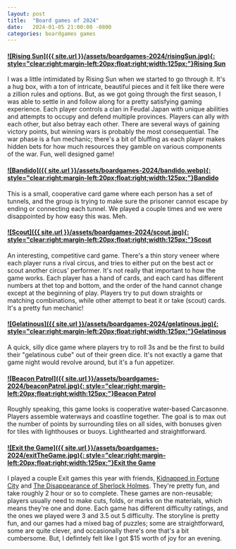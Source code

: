 ```yaml
---
layout: post
title:  "Board games of 2024"
date:   2024-01-05 21:00:00 -0800
categories: boardgames games
---
```




#### [![Rising Sun]({{ site.url }}/assets/boardgames-2024/risingSun.jpg){: style="clear:right;margin-left:20px;float:right;width:125px;"}](https://www.amazon.com/dp/B076PDV9KR/)[Rising Sun](https://www.amazon.com/dp/B076PDV9KR/)

I was a little intimidated by Rising Sun when we started to go through it. It's a hug box, with a ton of intricate, beautiful pieces and it felt like there were a zillion rules and options. But, as we got going through the first season, I was able to settle in and follow along for a pretty satisfying gaming experience. Each player controls a clan in Feudal Japan with unique abilities and attempts to occupy and defend multiple provinces. Players can ally with each other, but also betray each other. There are several ways of gaining victory points, but winning wars is probably the most consequential. The war phase is a fun mechanic; there's a bit of bluffing as each player makes hidden bets for how much resources they gamble on various components of the war. Fun, well designed game!


#### [![Bandido]({{ site.url }}/assets/boardgames-2024/bandido.webp){: style="clear:right;margin-left:20px;float:right;width:125px;"}](https://boardgamegeek.com/boardgame/191925/bandido)[Bandido](https://boardgamegeek.com/boardgame/191925/bandido)
This is a small, cooperative card game where each person has a set of tunnels, and the group is trying to make sure the prisoner cannot escape by ending or connecting each tunnel. We played a couple times and we were disappointed by how easy this was. Meh.


#### [![Scout]({{ site.url }}/assets/boardgames-2024/scout.jpg){: style="clear:right;margin-left:20px;float:right;width:125px;"}](https://www.amazon.com/dp/B09Q99T87T/)[Scout](https://www.amazon.com/dp/B09Q99T87T/)
An interesting, competitive card game. There's a thin story veneer where each player runs a rival circus, and tries to either put on the best act or scout another circus' performer. It's not really that important to how the game works. Each player has a hand of cards, and each card has different numbers at thet top and bottom, and the order of the hand cannot change except at the beginning of play. Players try to put down straights or matching combinations, while other attempt to beat it or take (scout) cards. It's a pretty fun mechanic! 


#### [![Gelatinous]({{ site.url }}/assets/boardgames-2024/gelatinous.jpg){: style="clear:right;margin-left:20px;float:right;width:125px;"}](https://www.amazon.com/dp/B09M8ZPDZ9/)[Gelatinous](https://www.amazon.com/dp/B09M8ZPDZ9/)
A quick, silly dice game where players try to roll 3s and be the first to build their "gelatinous cube" out of their green dice. It's not exactly a game that game night would revolve around, but it's a fun appetizer. 


#### [![Beacon Patrol]({{ site.url }}/assets/boardgames-2024/beaconPatrol.jpg){: style="clear:right;margin-left:20px;float:right;width:125px;"}](https://www.amazon.com/dp/B0C6NPQ7B1/)[Beacon Patrol](https://www.amazon.com/dp/B0C6NPQ7B1/)

Roughly speaking, this game looks is cooperative water-based Carcasonne. Players assemble waterways and coastline together. The goal is to max out the number of points by surrounding tiles on all sides, with bonuses given for tiles with lighthouses or buoys. Lighthearted and straightforward.




#### [![Exit the Game]({{ site.url }}/assets/boardgames-2024/exitTheGame.jpg){: style="clear:right;margin-left:20px;float:right;width:125px;"}](https://www.amazon.com/dp/B08TX1HTT5/)[Exit the Game](https://www.amazon.com/dp/B08TX1HTT5/)

I played a couple Exit games this year with friends, [Kidnapped in Fortune City](https://www.amazon.com//dp/B08TX1HTT5) and [The Disappearance of Sherlock Holmes](https://www.amazon.com//dp/B0BSHJBWRJ). They're pretty fun, and take roughly 2 hour or so to complete. These games are non-reusable; players usually need to make cuts, folds, or marks on the materials, which means they're  one and done. Each game has different difficulty ratings, and the ones we played were 3 and 3.5 out 5 difficulty. The storyline is pretty fun, and our games had a mixed bag of puzzles; some are straightforward, some are quite clever, and occasionally there's one that's a bit cumbersome. But, I defintely felt like I got $15 worth of joy for an evening. 


